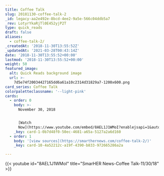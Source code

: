 ```yaml
---
title: Coffee Talk
slug: 20181130-coffee-talk-2
_id: legacy-aa2e492e-8bcd-4ee2-9a5e-566c04ddb5a7
_rev: LotyrYkaRjTl0E452yjP2T
type: quick_reads
draft: false
aliases:
  - coffee-talk-2/
_createdAt: '2018-11-30T13:55:52Z'
_updatedAt: '2021-03-28T00:43:14Z'
date: '2018-11-30T13:55:52+00:00'
lastmod: '2018-11-30T13:55:52+00:00'
weight: 50
featured_image:
  alt: Quick Reads background image
  url: >-
    7d5e74f20034427165dd6a61a10c2314d31829a7-1200x600.png
card_series: Coffee Talk
colorpaletteclassname: '--light-pink'
cards:
  - order: 0
    body: >-
      November 30, 2018


      [Watch
      Now](https://www.youtube.com/embed/8AEL1J1WMoI?enablejsapi=1&autoplay=1&rel=0)
    _key: card-1-0b7d48f0-50ec-4681-a65a-5127a2a6d160
  - order: 1
    body: '[view sources](https://smarthernews.com/coffee-talk-2/)'
    _key: card-10-4a52212c-a19f-4390-b833-972665286a2a

---
```

{{< youtube id="8AEL1J1WMoI" title="SmarHER News-Coffee Talk-11/30/18" >}}